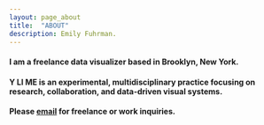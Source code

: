 ```yaml
---
layout: page_about
title:  "ABOUT"
description: Emily Fuhrman.
---
```

#### I am a freelance data visualizer based in Brooklyn, New York. 

#### Y LI ME is an experimental, multidisciplinary practice focusing on research, collaboration, and data-driven visual systems. 

#### Please [email](mailto:emily.c.fuhrman@gmail.com) for freelance or work inquiries. 